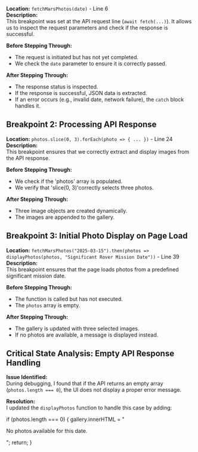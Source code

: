 **Location:** `fetchMarsPhotos(date)` - Line 6  
**Description:**  
This breakpoint was set at the API request line (`await fetch(...)`).
It allows us to inspect the request parameters and check if the response is successful.  

**Before Stepping Through:**  
- The request is initiated but has not yet completed.  
- We check the `date` parameter to ensure it is correctly passed.  

**After Stepping Through:**  
- The response status is inspected.  
- If the response is successful, JSON data is extracted.  
- If an error occurs (e.g., invalid date, network failure), the `catch` block handles it.  

## Breakpoint 2: Processing API Response

**Location:** `photos.slice(0, 3).forEach(photo => { ... })` - Line 24  
**Description:**  
This breakpoint ensures that we correctly extract and display images from the API response.  

**Before Stepping Through:**  
- We check if the 'photos' array is populated.  
- We verify that 'slice(0, 3)'correctly selects three photos.  

**After Stepping Through:**  
- Three image objects are created dynamically.  
- The images are appended to the gallery.  

## Breakpoint 3: Initial Photo Display on Page Load

**Location:** `fetchMarsPhotos("2025-03-15").then(photos => displayPhotos(photos, "Significant Rover Mission Date"))` - Line 39  
**Description:**  
This breakpoint ensures that the page loads photos from a predefined significant mission date.  

**Before Stepping Through:**  
- The function is called but has not executed.  
- The `photos` array is empty.  

**After Stepping Through:**  
- The gallery is updated with three selected images.  
- If no photos are available, a message is displayed instead.

## Critical State Analysis: Empty API Response Handling

**Issue Identified:**  
During debugging, I found that if the API returns an empty array (`photos.length === 0`), the UI does not display a proper error message.  

**Resolution:**  
I updated the `displayPhotos` function to handle this case by adding:  

if (photos.length === 0) {
    gallery.innerHTML = "<p>No photos available for this date.</p>";
    return;
}
